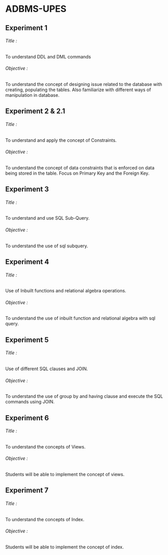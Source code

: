 # ADBMS-UPES

## Experiment 1 ##
###### Title :
To understand DDL and DML commands
###### Objective : 
To understand the concept of designing issue related to the database with creating, 
populating the tables. Also familiarize with different ways of manipulation in database.
 
## Experiment 2 & 2.1 ##
###### Title :
To understand and apply the concept of Constraints.
###### Objective : 
To understand the concept of data constraints that is enforced on data being stored in the 
table. Focus on Primary Key and the Foreign Key.

## Experiment 3 ##
###### Title :
To understand and use SQL Sub-Query.
###### Objective : 
To understand the use of sql subquery.

## Experiment 4 ##
###### Title :
Use of Inbuilt functions and relational algebra operations. 
###### Objective : 
To understand the use of inbuilt function and relational algebra with sql query.

## Experiment 5 ##
###### Title :
Use of different SQL clauses and JOIN. 
###### Objective : 
To understand the use of group by and having clause and execute the SQL commands 
using JOIN.

## Experiment 6 ##
###### Title :
To understand the concepts of Views. 
###### Objective : 
Students will be able to implement the concept of views.

## Experiment 7 ##
###### Title :
To understand the concepts of Index.
###### Objective : 
Students will be able to implement the concept of index.

